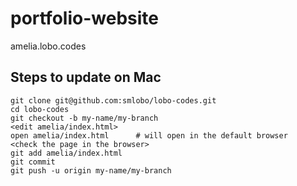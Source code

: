 # portfolio-website

amelia.lobo.codes

## Steps to update on Mac

```
git clone git@github.com:smlobo/lobo-codes.git
cd lobo-codes
git checkout -b my-name/my-branch
<edit amelia/index.html>
open amelia/index.html      # will open in the default browser
<check the page in the browser>
git add amelia/index.html
git commit
git push -u origin my-name/my-branch
```
